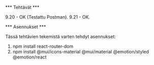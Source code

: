 *** Tehtävät ***

9.20 - OK (Testattu Postman).
9.21 - OK.


*** Asennukset ***

Tässä tehtävien tekemistä varten tehdyt asennukset:

1. npm install react-router-dom
2. npm install @mui/icons-material @mui/material @emotion/styled @emotion/react